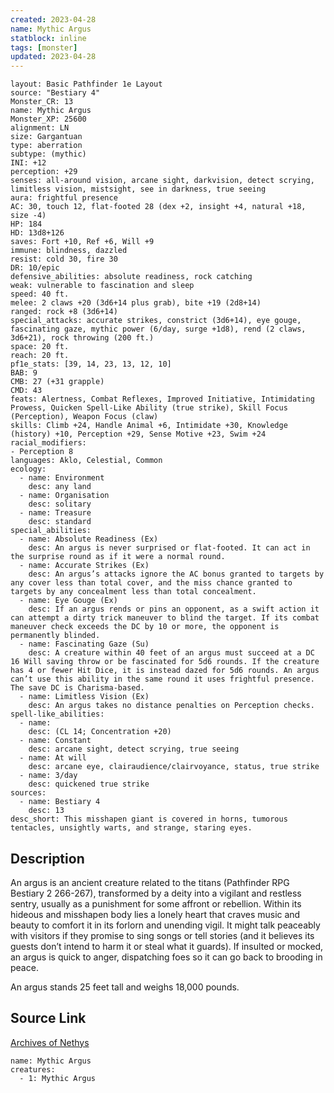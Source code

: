 ```yaml
---
created: 2023-04-28
name: Mythic Argus
statblock: inline
tags: [monster]
updated: 2023-04-28
---
```

```statblock
layout: Basic Pathfinder 1e Layout
source: "Bestiary 4"
Monster_CR: 13
name: Mythic Argus
Monster_XP: 25600
alignment: LN
size: Gargantuan
type: aberration
subtype: (mythic)
INI: +12
perception: +29
senses: all-around vision, arcane sight, darkvision, detect scrying, limitless vision, mistsight, see in darkness, true seeing
aura: frightful presence
AC: 30, touch 12, flat-footed 28 (dex +2, insight +4, natural +18, size -4)
HP: 184
HD: 13d8+126
saves: Fort +10, Ref +6, Will +9
immune: blindness, dazzled
resist: cold 30, fire 30
DR: 10/epic
defensive_abilities: absolute readiness, rock catching
weak: vulnerable to fascination and sleep
speed: 40 ft.
melee: 2 claws +20 (3d6+14 plus grab), bite +19 (2d8+14)
ranged: rock +8 (3d6+14)
special_attacks: accurate strikes, constrict (3d6+14), eye gouge, fascinating gaze, mythic power (6/day, surge +1d8), rend (2 claws, 3d6+21), rock throwing (200 ft.)
space: 20 ft.
reach: 20 ft.
pf1e_stats: [39, 14, 23, 13, 12, 10]
BAB: 9
CMB: 27 (+31 grapple)
CMD: 43
feats: Alertness, Combat Reflexes, Improved Initiative, Intimidating Prowess, Quicken Spell-Like Ability (true strike), Skill Focus (Perception), Weapon Focus (claw)
skills: Climb +24, Handle Animal +6, Intimidate +30, Knowledge (history) +10, Perception +29, Sense Motive +23, Swim +24
racial_modifiers:
- Perception 8
languages: Aklo, Celestial, Common
ecology:
  - name: Environment
    desc: any land
  - name: Organisation
    desc: solitary
  - name: Treasure
    desc: standard
special_abilities:
  - name: Absolute Readiness (Ex)
    desc: An argus is never surprised or flat-footed. It can act in the surprise round as if it were a normal round.
  - name: Accurate Strikes (Ex)
    desc: An argus’s attacks ignore the AC bonus granted to targets by any cover less than total cover, and the miss chance granted to targets by any concealment less than total concealment.
  - name: Eye Gouge (Ex)
    desc: If an argus rends or pins an opponent, as a swift action it can attempt a dirty trick maneuver to blind the target. If its combat maneuver check exceeds the DC by 10 or more, the opponent is permanently blinded.
  - name: Fascinating Gaze (Su)
    desc: A creature within 40 feet of an argus must succeed at a DC 16 Will saving throw or be fascinated for 5d6 rounds. If the creature has 4 or fewer Hit Dice, it is instead dazed for 5d6 rounds. An argus can’t use this ability in the same round it uses frightful presence. The save DC is Charisma-based.
  - name: Limitless Vision (Ex)
    desc: An argus takes no distance penalties on Perception checks.
spell-like_abilities:
  - name:
    desc: (CL 14; Concentration +20)
  - name: Constant
    desc: arcane sight, detect scrying, true seeing
  - name: At will
    desc: arcane eye, clairaudience/clairvoyance, status, true strike
  - name: 3/day
    desc: quickened true strike
sources:
  - name: Bestiary 4
    desc: 13
desc_short: This misshapen giant is covered in horns, tumorous tentacles, unsightly warts, and strange, staring eyes.
```
## Description
An argus is an ancient creature related to the titans (Pathfinder RPG Bestiary 2 266-267), transformed by a deity into a vigilant and restless sentry, usually as a punishment for some affront or rebellion. Within its hideous and misshapen body lies a lonely heart that craves music and beauty to comfort it in its forlorn and unending vigil. It might talk peaceably with visitors if they promise to sing songs or tell stories (and it believes its guests don’t intend to harm it or steal what it guards). If insulted or mocked, an argus is quick to anger, dispatching foes so it can go back to brooding in peace.

An argus stands 25 feet tall and weighs 18,000 pounds.
## Source Link
[Archives of Nethys](https://aonprd.com/MythicMonsterDisplay.aspx?ItemName=Argus)
```encounter-table
name: Mythic Argus
creatures:
  - 1: Mythic Argus
```
